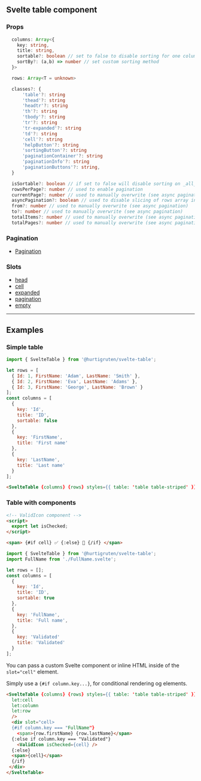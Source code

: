 ## Svelte table component

### Props

```ts
  columns: Array<{
    key: string,
    title: string,
    sortable?: boolean // set to false to disable sorting for one column (default: true)
    sortBy?: (a,b) => number // set custom sorting method
  }>

  rows: Array<T = unknown>

  classes?: {
      'table'?: string
      'thead'?: string
      'headtr'?: string
      'th'?: string
      'tbody'?: string
      'tr'?: string
      'tr-expanded'?: string
      'td'?: string
      'cell'?: string
      'helpButton'?: string
      'sortingButton'?: string
      'paginationContainer'?: string
      'paginationInfo'?: string
      'paginationButtons'?: string,
  }

  isSortable?: boolean // if set to false will disable sorting on _all_ columns (default true)
  rowsPerPage?: number // used to enable pagination
  currentPage?: number // used to manually overwrite (see async pagination)
  asyncPagination?: boolean // used to disable slicing of rows array in order to simulate pagination
  from?: number // used to manually overwrite (see async pagination)
  to?: number // used to manually overwrite (see async pagination)
  totalItems?: number // used to manually overwrite (see async pagination)
  totalPages?: number // used to manually overwrite (see async pagination)
```

### Pagination

- [Pagination](./pagination)

### Slots

- [head](./slots/head)
- [cell](./slots/cell)
- [expanded](./slots/expanded)
- [pagination](./slots/pagination)
- [empty](./slots/empty)

---

## Examples

### Simple table

```js
import { SvelteTable } from '@hurtigruten/svelte-table';

let rows = [
  { Id: 1, FirstName: 'Adam', LastName: 'Smith' },
  { Id: 2, FirstName: 'Eva', LastName: 'Adams' },
  { Id: 3, FirstName: 'George', LastName: 'Brown' }
];
const columns = [
  {
    key: 'Id',
    title: 'ID',
    sortable: false
  },
  {
    key: 'FirstName',
    title: 'First name'
  },
  {
    key: 'LastName',
    title: 'Last name'
  }
];
```

```html
<SvelteTable {columns} {rows} styles={{ table: 'table table-striped' }} />
```

### Table with components

```html
<!-- ValidIcon component -->
<script>
  export let isChecked;
</script>

<span> {#if cell} ✅ {:else} 🛑 {/if} </span>
```

```js
import { SvelteTable } from '@hurtigruten/svelte-table';
import FullName from './FullName.svelte';

let rows = [];
const columns = [
  {
    key: 'Id',
    title: 'ID',
    sortable: true
  },
  {
    key: 'FullName',
    title: 'Full name',
  },
  {
    key: 'Validated'
    title: 'Validated'
  }
];
```

You can pass a custom Svelte component or inline HTML inside of the `slot="cell"` element.

Simply use a `{#if column.key...}`, for conditional rendering og elements.

```html
<SvelteTable {columns} {rows} styles={{ table: 'table table-striped' }}
  let:cell
  let:column
  let:row
  />
  <div slot="cell>
  {#if column.key === "FullName"}
    <span>{row.firstName} {row.lastName}</span>
  {:else if column.key === "Validated"}
    <ValidIcon isChecked={cell} />
  {:else}
  <span>{cell}</span>
  {/if}
 </div>
</SvelteTable>
```
